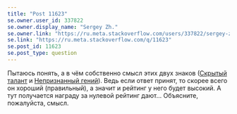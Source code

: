 ```yaml
---
title: "Post 11623"
se.owner.user_id: 337822
se.owner.display_name: "Sergey Zh."
se.owner.link: "https://ru.meta.stackoverflow.com/users/337822/sergey-zh"
se.link: "https://ru.meta.stackoverflow.com/q/11623"
se.post_id: 11623
se.post_type: question
---
```

<p>Пытаюсь понять, а в чём собственно смысл этих двух знаков (<a href="https://ru.meta.stackoverflow.com/help/badges/50/tenacious">Скрытый талант</a> и <a href="https://ru.meta.stackoverflow.com/help/badges/51/unsung-hero">Непризнанный гений</a>).
Ведь если ответ принят, то скорее всего он хороший (правильный), а значит и рейтинг у него будет высокий. А тут получается награду за нулевой рейтинг дают...
Объясните, пожалуйста, смысл.</p>
